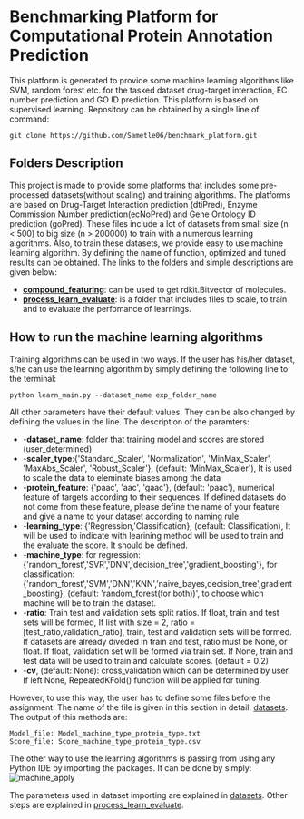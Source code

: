 # Benchmarking Platform for Computational Protein Annotation Prediction

This platform is generated to provide some machine learning algorithms like SVM, random forest etc. for the tasked dataset drug-target interaction, EC number prediction and GO ID prediction. This platform is based on supervised learning. 
Repository can be obtained by a single line of command:
```
git clone https://github.com/Sametle06/benchmark_platform.git
```

## Folders Description

This project is made to provide some platforms that includes some pre-processed datasets(without scaling) and training algorithms. The platforms are based on Drug-Target Interaction prediction (dtiPred), Enzyme Commission Number prediction(ecNoPred) and Gene Ontology ID prediction (goPred). These files include a lot of datasets from small size (n < 500) to big size (n > 200000) to train with a numerous learning algorithms. Also, to train these datasets, we provide easy to use machine learning algorithm. By defining the name of function, optimized and tuned results can be obtained. The links to the folders and simple descriptions are given below:

- **[compound_featuring](compound_featuring)**: can be used to get rdkit.Bitvector of molecules.
- **[process_learn_evaluate](process_learn_evaluate)**: is a folder that includes files to scale, to train and to evaluate the perfomance of learnings.



## How to run the machine learning algorithms 

Training algorithms can be used in two ways. If the user has his/her dataset, s/he can use the learning algorithm by simply defining the following line to the terminal:
```
python learn_main.py --dataset_name exp_folder_name
``` 
All other parameters have their default values. They can be also changed by defining the values in the line. The description of the paramters:

*    -**dataset_name**: folder that training model and scores are stored (user_determined)
*    -**scaler_type**:{'Standard_Scaler', 'Normalization', 'MinMax_Scaler', 'MaxAbs_Scaler', 'Robust_Scaler'}, (default: 'MinMax_Scaler'), It is used to scale the data to eleminate biases among the data
*    -**protein_feature**: {'paac', 'aac', 'gaac'}, (default: 'paac'), numerical feature of targets according to their sequences. If defined datasets do not come from these feature, please define the name of your feature and give a name to your dataset according to naming rule. 
*	 -**learning_type**: {'Regression,'Classification}, (default: Classification), It will be used to indicate with learining method will be used to train and the evaluate the score. It should be defined.
*    -**machine_type**: for regression: {'random_forest','SVR','DNN','decision_tree','gradient_boosting'}, for classification:{'random_forest','SVM','DNN','KNN','naive_bayes,decision_tree',gradient_boosting}, 
   	    (default: 'random_forest(for both))', to choose which machine will be to train the dataset.
*    -**ratio**: Train test and validation sets split ratios. If float, train and test sets will be formed,
            If list with size = 2, ratio = [test_ratio,validation_ratio], train, test and validation sets
            will be formed. If datasets are already diveded in train and test, 
            ratio must be None, or float. If float, validation set will be formed via train set. 
            If None, train and test data will be used to train and calculate scores. (default = 0.2)
*    -**cv**, (default: None): cross_validation which can be determined by user. If left None, RepeatedKFold() function will be applied for tuning.

However, to use this way, the user has to define some files before the assignment. The name of the file is given in this section in detail: [datasets](import_dataset). 
The output of this methods are:
```
Model_file: Model_machine_type_protein_type.txt
Score_file: Score_machine_type_protein_type.csv
```

The other way to use the learning algorithms is passing from using any Python IDE by importing the packages. It can be done by simply:
![machine_apply](https://user-images.githubusercontent.com/37181660/111201861-44dfa300-85d4-11eb-8b09-b387b4843e55.PNG)

The parameters used in dataset importing are explained in [datasets](import_dataset). Other steps are explained in [process_learn_evaluate](process_learn_evaluate).

